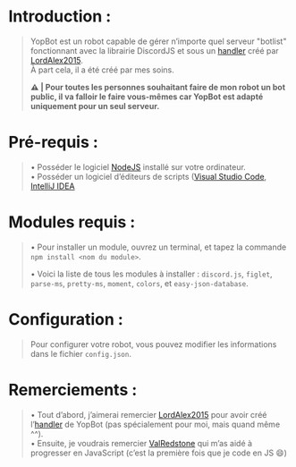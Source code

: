 # Introduction :
> YopBot est un robot capable de gérer n’importe quel serveur "botlist" fonctionnant avec la librairie DiscordJS et sous un [handler](https://github.com/LordAlex2015/handler-discord.js) créé par [LordAlex2015](https://github.com/LordAlex2015).  
> À part cela, il a été créé par mes soins. 
>
> **⚠️ | Pour toutes les personnes souhaitant faire de mon robot un bot public, il va falloir le faire vous-mêmes car YopBot est adapté uniquement pour __un seul serveur__.**
# Pré-requis :
> • Posséder le logiciel [NodeJS](https://nodejs.orge) installé sur votre ordinateur.  
> • Posséder un logiciel d’éditeurs de scripts ([Visual Studio Code](https://code.visualstudio.com/), [IntelliJ IDEA](https://www.jetbrains.com/idea)
# Modules requis :
> • Pour installer un module, ouvrez un terminal, et tapez la commande `npm install <nom du module>`.  
>
> • Voici la liste de tous les modules à installer : `discord.js`, `figlet`, `parse-ms`, `pretty-ms`, `moment`, `colors`, et `easy-json-database`.
# Configuration :
> Pour configurer votre robot, vous pouvez modifier les informations dans le fichier `config.json`.
# Remerciements :
> • Tout d’abord, j’aimerai remercier [LordAlex2015](https://github.com/LordAlex2015) pour avoir créé l’[handler](https://github.com/LordAlex2015/handler-discord.js) de YopBot (pas spécialement pour moi, mais quand même ^^).  
> • Ensuite, je voudrais remercier [ValRedstone](https://github.com/ValRedstone) qui m’as aidé à progresser en JavaScript (c’est la première fois que je code en JS 😄)
